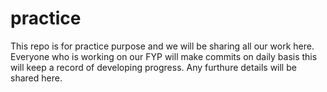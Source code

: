 # practice
This repo is for practice purpose and we will be sharing all our work here.
Everyone who is working on our FYP will make commits on daily basis this will keep a record of developing progress.
Any furthure details will be shared here.
